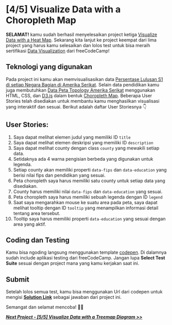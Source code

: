 # [4/5] Visualize Data with a Choropleth Map

**SELAMAT!** kamu sudah berhasil menyelesaikan project ketiga [Visualize Data with a Heat Map](https://github.com/dipintoo/freeCodeCamp_D3-Heat-Map). Sekarang kita lanjut ke project keempat dari lima project yang harus kamu selesaikan dan lolos test untuk bisa meraih sertifikasi [Data Visualization](https://www.freecodecamp.org/learn/data-visualization/#json-apis-and-ajax) dari freeCodeCamp!

## Teknologi yang digunakan

Pada project ini kamu akan memvisualisasikan data [Persentase Lulusan S1 di setiap Negara Bagian di Amerika Serikat](https://cdn.freecodecamp.org/testable-projects-fcc/data/choropleth_map/for_user_education.json). Selain data pendidikan kamu juga membutuhkan [Data Peta Topology Amerika Serikat](https://cdn.freecodecamp.org/testable-projects-fcc/data/choropleth_map/counties.json) menggunakan HTML, CSS, dan [D3.js](https://d3js.org/) dalam bentuk [Choropleth Map](https://datavizcatalogue.com/methods/choropleth.html). Beberapa User Stories telah disediakan untuk membantu kamu menghasilkan visualisasi yang interaktif dan sesuai. Berikut adalah daftar User Storiesnya 👇

## User Stories:

1. Saya dapat melihat elemen judul yang memiliki ID `title`
2. Saya dapat melihat elemen deskripsi yang memiliki ID `description`
3. Saya dapat melihat county dengan class `county` yang mewakili setiap data.
4. Setidaknya ada 4 warna pengisian berbeda yang digunakan untuk legenda.
5. Setiap county akan memiliki properti `data-fips` dan `data-education` yang berisi nilai fips dan pendidikan yang sesuai.
6. Peta choropleth saya harus memiliki satu county untuk setiap data yang disediakan.
7. County harus memiliki nilai `data-fips` dan `data-education` yang sesuai.
8. Peta choropleth saya harus memiliki sebuah legenda dengan ID `legend`
9. Saat saya mengarahkan mouse ke suatu area pada peta, saya dapat melihat tooltip dengan ID `tooltip` yang menampilkan informasi detail tentang area tersebut.
10. Tooltip saya harus memiliki properti `data-education` yang sesuai dengan area yang aktif.
    
## Coding dan Testing

Kamu bisa ngoding langsung menggunakan template [codepen](https://codepen.io/pen?template=MJjpwO). Di dalamnya sudah include aplikasi testing dari freeCodeCamp. Jangan lupa **Select Test Suite** sesuai dengan project mana yang kamu kerjakan saat ini. 

## Submit

Setelah lolos semua test, kamu bisa menggunakan Url dari codepen untuk mengisi [**Solution Link**](https://www.freecodecamp.org/learn/data-visualization/data-visualization-projects/visualize-data-with-a-choropleth-map) sebagai jawaban dari project ini.

Semangat dan selamat mencoba! 🚀📜  


[***Next Project - [5/5] Visualize Data with a Treemap Diagram >>***]()
